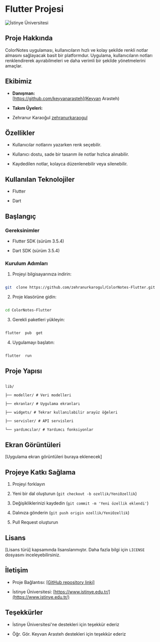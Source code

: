 
# Flutter Projesi

  

![İstinye Üniversitesi](https://www.unitededucation.com/linklogoch/istinye-university-logo.png)

  

## Proje Hakkında

ColorNotes uygulaması, kullanıcıların hızlı ve kolay şekilde renkli notlar almasını sağlayacak basit bir platformdur. Uygulama, kullanıcıların notları renklendirerek ayırabilmeleri ve daha verimli bir şekilde yönetmelerini amaçlar.

  

## Ekibimiz

-  **Danışman:**  
[https://github.com/keyvanarasteh](Keyvan Arasteh)


-  **Takım Üyeleri:**

- Zehranur Karaoğul [zehranurkaraogul](https://github.com/zehranurkarogul)

  

## Özellikler

- Kullanıcılar notlarını yazarken renk seçebilir.

- Kullanıcı dostu, sade bir tasarım ile notlar hızlıca alınabilir.

- Kaydedilen notlar, kolayca düzenlenebilir veya silenebilir.

  

## Kullanılan Teknolojiler

- Flutter

- Dart

  

## Başlangıç

  

### Gereksinimler

- Flutter SDK (sürüm 3.5.4)

- Dart SDK (sürüm 3.5.4)

  

### Kurulum Adımları

1. Projeyi bilgisayarınıza indirin:

```bash

git  clone https://github.com/zehranurkarogul/ColorNotes-Flutter.git

```

  

2. Proje klasörüne gidin:

```bash

cd ColorNotes-Flutter

```

  

3. Gerekli paketleri yükleyin:

```bash

flutter  pub  get

```

  

4. Uygulamayı başlatın:

```bash

flutter  run

```

  

## Proje Yapısı

```

lib/

├── modeller/ # Veri modelleri

├── ekranlar/ # Uygulama ekranları

├── widgets/ # Tekrar kullanılabilir arayüz öğeleri

├── servisler/ # API servisleri

└── yardımcılar/ # Yardımcı fonksiyonlar

```

  

## Ekran Görüntüleri

[Uygulama ekran görüntüleri buraya eklenecek]

  

## Projeye Katkı Sağlama

1. Projeyi forklayın

2. Yeni bir dal oluşturun (`git checkout -b ozellik/YeniOzellik`)

3. Değişikliklerinizi kaydedin (`git commit -m 'Yeni özellik eklendi'`)

4. Dalınıza gönderin (`git push origin ozellik/YeniOzellik`)

5. Pull Request oluşturun

  

## Lisans

[Lisans türü] kapsamında lisanslanmıştır. Daha fazla bilgi için `LICENSE` dosyasını inceleyebilirsiniz.

  

## İletişim

- Proje Bağlantısı: [\[GitHub repository linki\]](https://github.com/zehranurkarogul/ColorNotes-Flutter.git)

- İstinye Üniversitesi: [https://www.istinye.edu.tr/](https://www.istinye.edu.tr/)

  

## Teşekkürler

- İstinye Üniversitesi'ne destekleri için teşekkür ederiz

- Öğr. Gör. Keyvan Arasteh destekleri için teşekkür ederiz